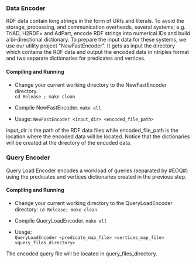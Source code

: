 ### Data Encoder
RDF data contain long strings in the form of URIs and literals. To avoid the storage, processing, and communication overheads, several systems; e.g. TriAD, H2RDF+ and AdPart, encode RDF strings into numerical IDs and build a bi-directional dictionary.
To prepare the input data for these systems, we use our utility project "NewFastEncoder". It gets as input the directory which contains the RDF data and output the encoded data in ntriples format and two separate dictionaries for predicates and vertices.

#### Compiling and Running
 * Change your current working directory to the NewFastEncoder directory.     
       ```
       cd Release ; make clean
       ```
       
* Compile NewFastEncoder. 
       ```
       make all
       ```
       
* Usage: 
       ```
       NewFastEncoder <input_dir> <encoded_file_path>
       ```
       
input_dir is the path of the RDF data files while encoded_file_path is the location where the encoded data will be located. Notice that the dictionaries will be created at the directory of the encoded data. 


### Query Encoder

Query Load Encoder encodes a workload of queries (separated by #EOQ#) using the predicates and vertices dictionaries created in the previous step. 

#### Compiling and Running
 * Change your current working directory to the QueryLoadEncoder directory: 
       ```
       cd Release; make clean
       ```
* Compile QueryLoadEncoder. 
       ```
       make all
       ```
       
* Usage:  
       ```
       QueryLoadEncoder <predicate_map_file> <vertices_map_file> <query_files_directory>
       ```
       
The encoded query file will be located in query_files_directory.




